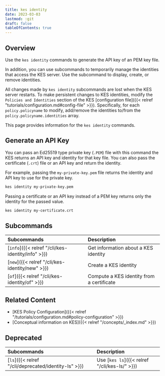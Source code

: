 ```yaml
---
title: kes identity
date: 2023-03-03
lastmod: :git
draft: false
tableOfContents: true
---
```


## Overview

Use the `kes identity` commands to generate the API key of an PEM key file.

In addition, you can use subcommands to temporarily manage the identities that access the KES server.
Use the subcommand to display, create, or remove identities. 

All changes made by `kes identity` subcommands are lost when the KES server restarts. 
To make persistent changes to KES identities, modify the `Policies and Identities` section of the KES [configuration file]({{< relref "tutorials/configuration.md#config-file" >}}).
 Specifically, for each `policy.policyname` to modify, add/remove the identities to/from the `policy.policyname.identities` array.

This page provides information for the `kes identity` commands.

## Generate an API Key

You can pass an Ed25519 type private key (``.PEM``) file with this command the KES returns an API key and identity for that key file.
You can also pass the certificate (`.crt`) file or an API key and return the identity.

For example, passing the `my-private-key.pem` file returns the identity and API key to use for the private key.

```sh {.copy}
kes identity my-private-key.pem
```

Passing a certificate or an API key instead of a PEM key returns only the identity for the passed value.

```sh {.copy}
kes identity my-certificate.crt
```



## Subcommands

|Subcommands                                       |Description                               |
|:-------------------------------------------------|:-----------------------------------------|
|[`info`]({{< relref "/cli/kes-identity/info" >}}) |Get information about a KES identity      |
|[`new`]({{< relref "/cli/kes-identity/new" >}})   |Create a KES identity                     |
|[`of`]({{< relref "/cli/kes-identity/of" >}})     |Compute a KES identity from a certificate |


## Related Content

- [KES Policy Configuration]({{< relref "/tutorials/configuration.md#policy-configuration" >}})
- [Conceptual information on KES]({{< relref "/concepts/_index.md" >}})

## Deprecated

|Subcommands                                          |Description                                    |
|:----------------------------------------------------|:----------------------------------------------|
|[`ls`]({{< relref "/cli/deprecated/identity-ls" >}}) | Use [`kes ls`]({{< relref "/cli/kes-ls/" >}}) |